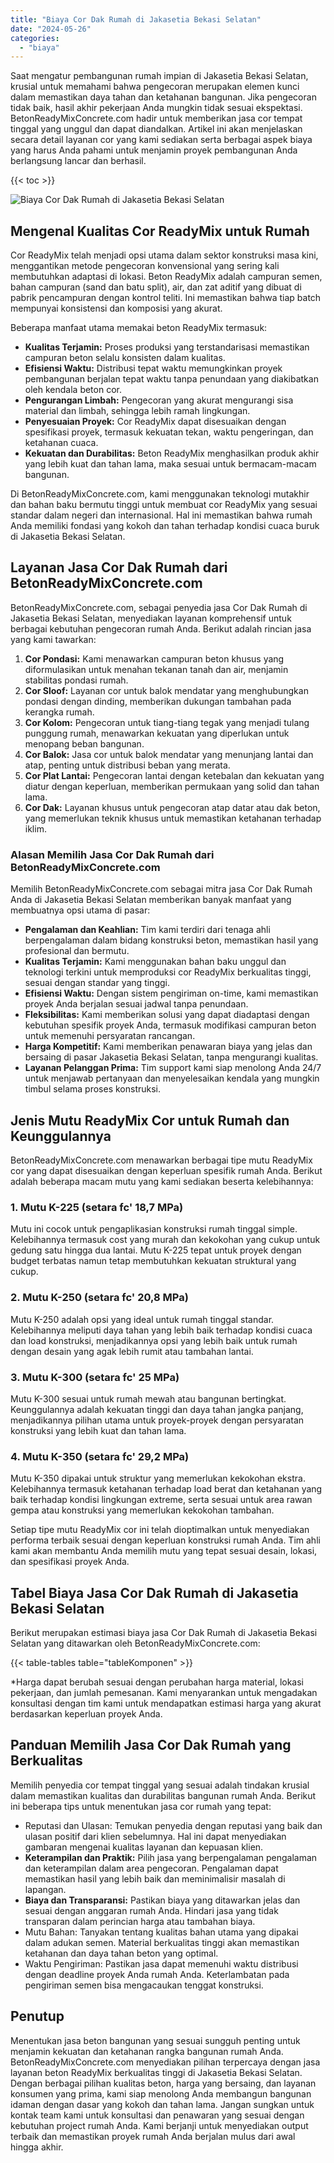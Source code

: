 ```yaml
---
title: "Biaya Cor Dak Rumah di Jakasetia Bekasi Selatan"
date: "2024-05-26"
categories: 
  - "biaya"
---
```


Saat mengatur pembangunan rumah impian di Jakasetia Bekasi Selatan, krusial untuk memahami bahwa pengecoran merupakan elemen kunci dalam memastikan daya tahan dan ketahanan bangunan. Jika pengecoran tidak baik, hasil akhir pekerjaan Anda mungkin tidak sesuai ekspektasi. BetonReadyMixConcrete.com hadir untuk memberikan jasa cor tempat tinggal yang unggul dan dapat diandalkan. Artikel ini akan menjelaskan secara detail layanan cor yang kami sediakan serta berbagai aspek biaya yang harus Anda pahami untuk menjamin proyek pembangunan Anda berlangsung lancar dan berhasil.

{{< toc >}}

![Biaya Cor Dak Rumah di Jakasetia Bekasi Selatan](https://betoncor8.github.io/cor/harga-beton-readymix-concrete%20(37).png)

## Mengenal Kualitas Cor ReadyMix untuk Rumah

Cor ReadyMix telah menjadi opsi utama dalam sektor konstruksi masa kini, menggantikan metode pengecoran konvensional yang sering kali membutuhkan adaptasi di lokasi. Beton ReadyMix adalah campuran semen, bahan campuran (sand dan batu split), air, dan zat aditif yang dibuat di pabrik pencampuran dengan kontrol teliti. Ini memastikan bahwa tiap batch mempunyai konsistensi dan komposisi yang akurat.

Beberapa manfaat utama memakai beton ReadyMix termasuk:

- **Kualitas Terjamin:** Proses produksi yang terstandarisasi memastikan campuran beton selalu konsisten dalam kualitas.
- **Efisiensi Waktu:** Distribusi tepat waktu memungkinkan proyek pembangunan berjalan tepat waktu tanpa penundaan yang diakibatkan oleh kendala beton cor.
- **Pengurangan Limbah:** Pengecoran yang akurat mengurangi sisa material dan limbah, sehingga lebih ramah lingkungan.
- **Penyesuaian Proyek:** Cor ReadyMix dapat disesuaikan dengan spesifikasi proyek, termasuk kekuatan tekan, waktu pengeringan, dan ketahanan cuaca.
- **Kekuatan dan Durabilitas:** Beton ReadyMix menghasilkan produk akhir yang lebih kuat dan tahan lama, maka sesuai untuk bermacam-macam bangunan.

Di BetonReadyMixConcrete.com, kami menggunakan teknologi mutakhir dan bahan baku bermutu tinggi untuk membuat cor ReadyMix yang sesuai standar dalam negeri dan internasional. Hal ini memastikan bahwa rumah Anda memiliki fondasi yang kokoh dan tahan terhadap kondisi cuaca buruk di Jakasetia Bekasi Selatan.

## Layanan Jasa Cor Dak Rumah dari BetonReadyMixConcrete.com

BetonReadyMixConcrete.com, sebagai penyedia jasa Cor Dak Rumah di Jakasetia Bekasi Selatan, menyediakan layanan komprehensif untuk berbagai kebutuhan pengecoran rumah Anda. Berikut adalah rincian jasa yang kami tawarkan:

1. **Cor Pondasi:** Kami menawarkan campuran beton khusus yang diformulasikan untuk menahan tekanan tanah dan air, menjamin stabilitas pondasi rumah.
2. **Cor Sloof:** Layanan cor untuk balok mendatar yang menghubungkan pondasi dengan dinding, memberikan dukungan tambahan pada kerangka rumah.
3. **Cor Kolom:** Pengecoran untuk tiang-tiang tegak yang menjadi tulang punggung rumah, menawarkan kekuatan yang diperlukan untuk menopang beban bangunan.
4. **Cor Balok:** Jasa cor untuk balok mendatar yang menunjang lantai dan atap, penting untuk distribusi beban yang merata.
5. **Cor Plat Lantai:** Pengecoran lantai dengan ketebalan dan kekuatan yang diatur dengan keperluan, memberikan permukaan yang solid dan tahan lama.
6. **Cor Dak:** Layanan khusus untuk pengecoran atap datar atau dak beton, yang memerlukan teknik khusus untuk memastikan ketahanan terhadap iklim.

### Alasan Memilih Jasa Cor Dak Rumah dari BetonReadyMixConcrete.com

Memilih BetonReadyMixConcrete.com sebagai mitra jasa Cor Dak Rumah Anda di Jakasetia Bekasi Selatan memberikan banyak manfaat yang membuatnya opsi utama di pasar:

- **Pengalaman dan Keahlian:** Tim kami terdiri dari tenaga ahli berpengalaman dalam bidang konstruksi beton, memastikan hasil yang profesional dan bermutu.
- **Kualitas Terjamin:** Kami menggunakan bahan baku unggul dan teknologi terkini untuk memproduksi cor ReadyMix berkualitas tinggi, sesuai dengan standar yang tinggi.
- **Efisiensi Waktu:** Dengan sistem pengiriman on-time, kami memastikan proyek Anda berjalan sesuai jadwal tanpa penundaan.
- **Fleksibilitas:** Kami memberikan solusi yang dapat diadaptasi dengan kebutuhan spesifik proyek Anda, termasuk modifikasi campuran beton untuk memenuhi persyaratan rancangan.
- **Harga Kompetitif:** Kami memberikan penawaran biaya yang jelas dan bersaing di pasar Jakasetia Bekasi Selatan, tanpa mengurangi kualitas.
- **Layanan Pelanggan Prima:** Tim support kami siap menolong Anda 24/7 untuk menjawab pertanyaan dan menyelesaikan kendala yang mungkin timbul selama proses konstruksi.

## Jenis Mutu ReadyMix Cor untuk Rumah dan Keunggulannya

BetonReadyMixConcrete.com menawarkan berbagai tipe mutu ReadyMix cor yang dapat disesuaikan dengan keperluan spesifik rumah Anda. Berikut adalah beberapa macam mutu yang kami sediakan beserta kelebihannya:

### 1\. Mutu K-225 (setara fc' 18,7 MPa)

Mutu ini cocok untuk pengaplikasian konstruksi rumah tinggal simple. Kelebihannya termasuk cost yang murah dan kekokohan yang cukup untuk gedung satu hingga dua lantai. Mutu K-225 tepat untuk proyek dengan budget terbatas namun tetap membutuhkan kekuatan struktural yang cukup.

### 2\. Mutu K-250 (setara fc' 20,8 MPa)

Mutu K-250 adalah opsi yang ideal untuk rumah tinggal standar. Kelebihannya meliputi daya tahan yang lebih baik terhadap kondisi cuaca dan load konstruksi, menjadikannya opsi yang lebih baik untuk rumah dengan desain yang agak lebih rumit atau tambahan lantai.

### 3\. Mutu K-300 (setara fc' 25 MPa)

Mutu K-300 sesuai untuk rumah mewah atau bangunan bertingkat. Keunggulannya adalah kekuatan tinggi dan daya tahan jangka panjang, menjadikannya pilihan utama untuk proyek-proyek dengan persyaratan konstruksi yang lebih kuat dan tahan lama.

### 4\. Mutu K-350 (setara fc' 29,2 MPa)

Mutu K-350 dipakai untuk struktur yang memerlukan kekokohan ekstra. Kelebihannya termasuk ketahanan terhadap load berat dan ketahanan yang baik terhadap kondisi lingkungan extreme, serta sesuai untuk area rawan gempa atau konstruksi yang memerlukan kekokohan tambahan.

Setiap tipe mutu ReadyMix cor ini telah dioptimalkan untuk menyediakan performa terbaik sesuai dengan keperluan konstruksi rumah Anda. Tim ahli kami akan membantu Anda memilih mutu yang tepat sesuai desain, lokasi, dan spesifikasi proyek Anda.

## Tabel Biaya Jasa Cor Dak Rumah di Jakasetia Bekasi Selatan

Berikut merupakan estimasi biaya jasa Cor Dak Rumah di Jakasetia Bekasi Selatan yang ditawarkan oleh BetonReadyMixConcrete.com:

{{< table-tables table="tableKomponen" >}}

\*Harga dapat berubah sesuai dengan perubahan harga material, lokasi pekerjaan, dan jumlah pemesanan. Kami menyarankan untuk mengadakan konsultasi dengan tim kami untuk mendapatkan estimasi harga yang akurat berdasarkan keperluan proyek Anda.

## Panduan Memilih Jasa Cor Dak Rumah yang Berkualitas

Memilih penyedia cor tempat tinggal yang sesuai adalah tindakan krusial dalam memastikan kualitas dan durabilitas bangunan rumah Anda. Berikut ini beberapa tips untuk menentukan jasa cor rumah yang tepat:

- Reputasi dan Ulasan: Temukan penyedia dengan reputasi yang baik dan ulasan positif dari klien sebelumnya. Hal ini dapat menyediakan gambaran mengenai kualitas layanan dan kepuasan klien.
- **Keterampilan dan Praktik:** Pilih jasa yang berpengalaman pengalaman dan keterampilan dalam area pengecoran. Pengalaman dapat memastikan hasil yang lebih baik dan meminimalisir masalah di lapangan.
- **Biaya dan Transparansi:** Pastikan biaya yang ditawarkan jelas dan sesuai dengan anggaran rumah Anda. Hindari jasa yang tidak transparan dalam perincian harga atau tambahan biaya.
- Mutu Bahan: Tanyakan tentang kualitas bahan utama yang dipakai dalam adukan semen. Material berkualitas tinggi akan memastikan ketahanan dan daya tahan beton yang optimal.
- Waktu Pengiriman: Pastikan jasa dapat memenuhi waktu distribusi dengan deadline proyek Anda rumah Anda. Keterlambatan pada pengiriman semen bisa mengacaukan tenggat konstruksi.

## Penutup

Menentukan jasa beton bangunan yang sesuai sungguh penting untuk menjamin kekuatan dan ketahanan rangka bangunan rumah Anda. BetonReadyMixConcrete.com menyediakan pilihan terpercaya dengan jasa layanan beton ReadyMix berkualitas tinggi di Jakasetia Bekasi Selatan. Dengan berbagai pilihan kualitas beton, harga yang bersaing, dan layanan konsumen yang prima, kami siap menolong Anda membangun bangunan idaman dengan dasar yang kokoh dan tahan lama. Jangan sungkan untuk kontak team kami untuk konsultasi dan penawaran yang sesuai dengan kebutuhan project rumah Anda. Kami berjanji untuk menyediakan output terbaik dan memastikan proyek rumah Anda berjalan mulus dari awal hingga akhir.
